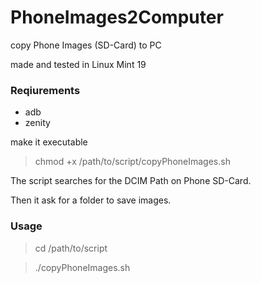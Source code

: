 # PhoneImages2Computer
copy Phone Images (SD-Card) to PC

made and tested in Linux Mint 19

### Reqiurements
- adb
- zenity

make it executable

> chmod +x /path/to/script/copyPhoneImages.sh

The script searches for the DCIM Path on Phone SD-Card.

Then it ask for a folder to save images.


### Usage
> cd /path/to/script

> ./copyPhoneImages.sh
